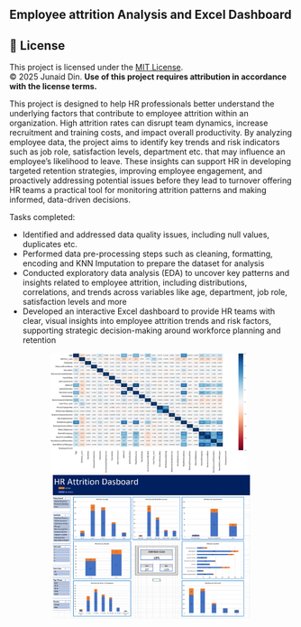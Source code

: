 ## Employee attrition Analysis and Excel Dashboard 

## 📄 License

This project is licensed under the [MIT License](LICENSE).  
© 2025 Junaid Din. **Use of this project requires attribution in accordance with the license terms.**

This project is designed to help HR professionals better understand the underlying factors that contribute to employee attrition within an organization. High attrition rates can disrupt team dynamics, increase recruitment and training costs, and impact overall productivity. By analyzing employee data, the project aims to identify key trends and risk indicators such as job role, satisfaction levels, department etc. that may influence an employee’s likelihood to leave. These insights can support HR in developing targeted retention strategies, improving employee engagement, and proactively addressing potential issues before they lead to turnover offering HR teams a practical tool for monitoring attrition patterns and making informed, data-driven decisions.

Tasks completed:

* Identified and addressed data quality issues, including null values, duplicates etc.
* Performed data pre-processing steps such as cleaning, formatting, encoding and KNN Imputation to prepare the dataset for analysis
* Conducted exploratory data analysis (EDA) to uncover key patterns and insights related to employee attrition, including distributions, correlations, and trends across variables like age, department, job role, satisfaction levels and more
* Developed an interactive Excel dashboard to provide HR teams with clear, visual insights into employee attrition trends and risk factors, supporting strategic decision-making around workforce planning and retention

<div style="text-align: center;">
  <img src="images/attrition_eda_1_of_2.png" style="display: inline-block; width: 350px; margin-right: 10px;">
  <img src="images/attrition_eda_2_of_2.png" style="display: inline-block; width: 350px;">
</div>









